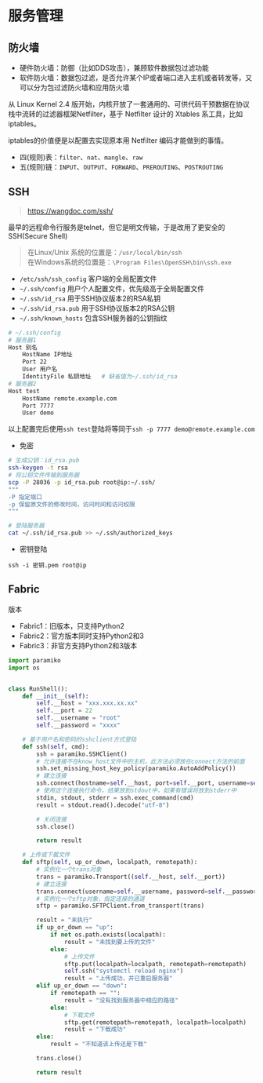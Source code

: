 # 服务管理

## 防火墙

- 硬件防火墙：防御（比如DDS攻击），兼顾软件数据包过滤功能
- 软件防火墙：数据包过滤，是否允许某个IP或者端口进入主机或者转发等，又可以分为包过滤防火墙和应用防火墙

从 Linux Kernel 2.4 版开始，内核开放了一套通用的、可供代码干预数据在协议栈中流转的过滤器框架Netfilter，基于 Netfilter 设计的 Xtables 系工具，比如 iptables。

iptables的价值便是以配置去实现原本用 Netfilter 编码才能做到的事情。

- 四(规则)表：`filter`、`nat`、`mangle`、`raw`
- 五(规则)链：`INPUT`、`OUTPUT`、`FORWARD`、`PREROUTING`、`POSTROUTING`

## SSH

> <https://wangdoc.com/ssh/>

最早的远程命令行服务是telnet，但它是明文传输，于是改用了更安全的SSH(Secure Shell)

> 在Linux/Unix 系统的位置是：`/usr/local/bin/ssh`  
> 在Windows系统的位置是：`\Program Files\OpenSSH\bin\ssh.exe`

- `/etc/ssh/ssh_config`  客户端的全局配置文件
- `~/.ssh/config`  用户个人配置文件，优先级高于全局配置文件
- `~/.ssh/id_rsa`  用于SSH协议版本2的RSA私钥
- `~/.ssh/id_rsa.pub`  用于SSH协议版本2的RSA公钥
- `~/.ssh/known_hosts`  包含SSH服务器的公钥指纹

```bash
# ~/.ssh/config
# 服务器1
Host 别名
    HostName IP地址
    Port 22
    User 用户名
    IdentityFile 私钥地址   # 缺省值为~/.ssh/id_rsa
# 服务器2
Host test
    HostName remote.example.com
    Port 7777
    User demo
```

以上配置完后使用`ssh test`登陆将等同于`ssh -p 7777 demo@remote.example.com`

- 免密

```bash
# 生成公钥：id_rsa.pub
ssh-keygen -t rsa
# 将公钥文件传输到服务器
scp -P 28036 -p id_rsa.pub root@ip:~/.ssh/
"""
-P 指定端口
-p 保留原文件的修改时间，访问时间和访问权限
"""

# 登陆服务器
cat ~/.ssh/id_rsa.pub >> ~/.ssh/authorized_keys
```

- 密钥登陆

`ssh -i 密钥.pem root@ip`

## Fabric

版本

- Fabric1：旧版本，只支持Python2
- Fabric2：官方版本同时支持Python2和3
- Fabric3：非官方支持Python2和3版本

```python
import paramiko
import os


class RunShell():
    def __init__(self):
        self.__host = "xxx.xxx.xx.xx"
        self.__port = 22
        self.__username = "root"
        self.__password = "xxxx"

    # 基于用户名和密码的sshclient方式登陆
    def ssh(self, cmd):
        ssh = paramiko.SSHClient()
        # 允许连接不在know_host文件中的主机，此方法必须放在connect方法的前面
        ssh.set_missing_host_key_policy(paramiko.AutoAddPolicy())
        # 建立连接
        ssh.connect(hostname=self.__host, port=self.__port, username=self.__username, password=self.__password)
        # 使用这个连接执行命令，结果放到stdout中，如果有错误将放到stderr中
        stdin, stdout, stderr = ssh.exec_command(cmd)
        result = stdout.read().decode("utf-8")

        # 关闭连接
        ssh.close()

        return result

    # 上传或下载文件
    def sftp(self, up_or_down, localpath, remotepath):
        # 实例化一个trans对象
        trans = paramiko.Transport((self.__host, self.__port))
        # 建立连接
        trans.connect(username=self.__username, password=self.__password)
        # 实例化一个sftp对象，指定连接的通道
        sftp = paramiko.SFTPClient.from_transport(trans)

        result = "未执行"
        if up_or_down == "up":
            if not os.path.exists(localpath):
                result = "未找到要上传的文件"
            else:
                # 上传文件
                sftp.put(localpath=localpath, remotepath=remotepath)
                self.ssh("systemctl reload nginx")
                result = "上传成功，并已重启服务器"
        elif up_or_down == "down":
            if remotepath == "":
                result = "没有找到服务器中相应的路径"
            else:
                # 下载文件
                sftp.get(remotepath=remotepath, localpath=localpath)
                result = "下载成功"
        else:
            result = "不知道该上传还是下载"

        trans.close()

        return result
```
